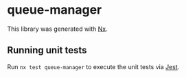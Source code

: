 # queue-manager

This library was generated with [Nx](https://nx.dev).

## Running unit tests

Run `nx test queue-manager` to execute the unit tests via [Jest](https://jestjs.io).
